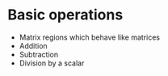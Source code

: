 # Basic operations

* Matrix regions which behave like matrices
* Addition
* Subtraction
* Division by a scalar